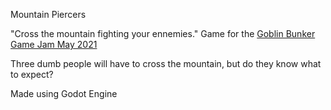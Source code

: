 Mountain Piercers

"Cross the mountain fighting your ennemies."
Game for the [Goblin Bunker Game Jam May 2021](https://itch.io/jam/goblin-bunker-game-jam-may-2021)

Three dumb people will have to cross the mountain, but do they know what to expect?

Made using Godot Engine

